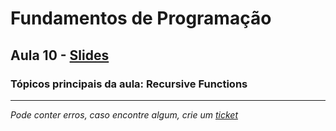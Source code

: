 # Fundamentos de Programação
## Aula 10 - [Slides](https://github.com/TiagoRG/uaveiro-leci/blob/master/1ano/fp/slides/tp10-Recursion.pdf)
### Tópicos principais da aula: Recursive Functions

---
*Pode conter erros, caso encontre algum, crie um* [*ticket*](https://github.com/TiagoRG/uaveiro-leci/issues/new)
